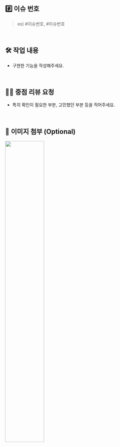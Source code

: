 ## #️⃣ 이슈 번호

> ex) #이슈번호, #이슈번호

<br>

## 🛠️ 작업 내용

- 구현한 기능을 작성해주세요.

<br>

## 🙇🏻 중점 리뷰 요청

- 특히 확인이 필요한 부분, 고민했던 부분 등을 적어주세요.

<br>

## 📸 이미지 첨부 (Optional)

<img src="파일주소" width="50%" height="50%"/>
